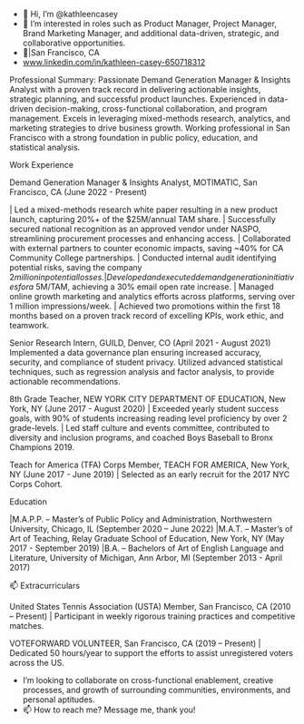- 👋 Hi, I’m @kathleencasey
- 👀 I’m interested in roles such as Product Manager, Project Manager, Brand Marketing Manager, and additional data-driven, strategic, and collaborative opportunities. 
- 🌱|San Francisco, CA
- www.linkedin.com/in/kathleen-casey-650718312 

Professional Summary: 
Passionate Demand Generation Manager & Insights Analyst with a proven track record in delivering actionable insights, strategic planning, and successful product launches. Experienced in data-driven decision-making, cross-functional collaboration, and program management. Excels in leveraging mixed-methods research, analytics, and marketing strategies to drive business growth. Working professional in San Francisco with a strong foundation in public policy, education, and statistical analysis.

Work Experience

Demand Generation Manager & Insights Analyst, MOTIMATIC, San Francisco, CA (June 2022 - Present)

|  Led a mixed-methods research white paper resulting in a new product launch, capturing 20%+ of the $25M/annual TAM share.
|  Successfully secured national recognition as an approved vendor under NASPO, streamlining procurement processes and enhancing access.
|  Collaborated with external partners to counter economic impacts, saving ~40% for CA Community College partnerships. 
| Conducted internal audit identifying potential risks, saving the company $2 million in potential losses.
|  Developed and executed demand generation initiatives for a ~$5M/TAM, achieving a 30% email open rate increase.
|  Managed online growth marketing and analytics efforts across platforms, serving over 1 million impressions/week.
|  Achieved two promotions within the first 18 months based on a proven track record of excelling KPIs, work ethic, and teamwork.

Senior Research Intern, GUILD, Denver, CO (April 2021 - August 2021)
  Implemented a data governance plan ensuring increased accuracy, security, and compliance of student privacy.
  Utilized advanced statistical techniques, such as regression analysis and factor analysis, to provide actionable recommendations.

8th Grade Teacher, NEW YORK CITY DEPARTMENT OF EDUCATION, New York, NY (June 2017 - August 2020)
| Exceeded yearly student success goals, with 90% of students increasing reading level proficiency by over 2 grade-levels.
|  Led staff culture and events committee, contributed to diversity and inclusion programs, and coached Boys Baseball to Bronx Champions 2019.

Teach for America (TFA) Corps Member, TEACH FOR AMERICA, New York, NY (June 2017 - June 2019)
|  Selected as an early recruit for the 2017 NYC Corps Cohort.

Education

|M.A.P.P. – Master’s of Public Policy and Administration, Northwestern University, Chicago, IL (September 2020 – June 2022)
|M.A.T. – Master’s of Art of Teaching, Relay Graduate School of Education, New York, NY (May 2017 - September 2019)
|B.A. – Bachelors of Art of English Language and Literature, University of Michigan, Ann Arbor, MI (September 2013 - April 2017)

📫 Extracurriculars

United States Tennis Association (USTA) Member, San Francisco, CA (2010 – Present)
| Participant in weekly rigorous training practices and competitive matches.

VOTEFORWARD VOLUNTEER, San Francisco, CA (2019 – Present)
| Dedicated 50 hours/year to support the efforts to assist unregistered voters across the US.


- I’m looking to collaborate on cross-functional enablement, creative processes, and growth of surrounding communities, environments, and personal aptitudes. 
- 📫 How to reach me? Message me, thank you!

<!---
kathleencasey/kathleencasey is a ✨ special ✨ repository because its `README.md` (this file) appears on your GitHub profile.
You can click the Preview link to take a look at your changes.
--->
